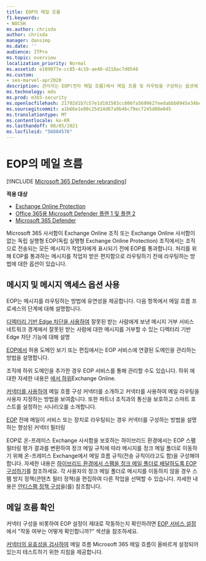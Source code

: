 ```yaml
---
title: EOP의 메일 흐름
f1.keywords:
- NOCSH
ms.author: chrisda
author: chrisda
manager: dansimp
ms.date: ''
audience: ITPro
ms.topic: overview
localization_priority: Normal
ms.assetid: e109077e-cc85-4c19-ae40-d218ac7d0548
ms.custom:
- seo-marvel-apr2020
description: 관리자는 EOP(전자 메일 흐름)에서 메일 흐름 및 라우팅을 구성하는 옵션에 대해 Exchange Online Protection 있습니다.
ms.technology: mdo
ms.prod: m365-security
ms.openlocfilehash: 21702d1b7c57e1d102503cc806fa5699627eedabbb0945e34be91c2c2eb1fedf
ms.sourcegitcommit: a1b66e1e80c25d14d67a9b46c79ec7245d88e045
ms.translationtype: MT
ms.contentlocale: ko-KR
ms.lasthandoff: 08/05/2021
ms.locfileid: "56884576"
---
```

# <a name="mail-flow-in-eop"></a>EOP의 메일 흐름

[!INCLUDE [Microsoft 365 Defender rebranding](../includes/microsoft-defender-for-office.md)]

**적용 대상**
- [Exchange Online Protection](exchange-online-protection-overview.md)
- [Office 365용 Microsoft Defender 플랜 1 및 플랜 2](defender-for-office-365.md)
- [Microsoft 365 Defender](../defender/microsoft-365-defender.md)

Microsoft 365 사서함이 Exchange Online 조직 또는 Exchange Online 사서함이 없는 독립 실행형 EOP(독립 실행형 Exchange Online Protection) 조직에서는 조직으로 전송되는 모든 메시지가 작업자에게 표시되기 전에 EOP를 통과합니다. 처리를 위해 EOP를 통과하는 메시지를 작업자 받은 편지함으로 라우팅하기 전에 라우팅하는 방법에 대한 옵션이 있습니다.

## <a name="working-with-messages-and-message-access-options"></a>메시지 및 메시지 액세스 옵션 사용

EOP는 메시지를 라우팅하는 방법에 유연성을 제공합니다. 다음 항목에서 메일 흐름 프로세스의 단계에 대해 설명합니다.

[디렉터리 기반 Edge 차단을 사용하여](/exchange/mail-flow-best-practices/use-directory-based-edge-blocking) 잘못된 받는 사람에게 보낸 메시지 거부 서비스 네트워크 경계에서 잘못된 받는 사람에 대한 메시지를 거부할 수 있는 디렉터리 기반 Edge 차단 기능에 대해 설명

[EOP에서](/exchange/mail-flow-best-practices/manage-accepted-domains/manage-accepted-domains) 허용 도메인 보기 또는 편집에서는 EOP 서비스에 연결된 도메인을 관리하는 방법을 설명합니다.

조직에 하위 도메인을 추가한 경우 EOP 서비스를 통해 관리할 수도 있습니다. 하위 에 대한 자세한 내용은 [에서 하위](/exchange/mail-flow-best-practices/manage-accepted-domains/enable-mail-flow-for-subdomains)Exchange Online.

[커넥터를 사용하여](/exchange/mail-flow-best-practices/use-connectors-to-configure-mail-flow/use-connectors-to-configure-mail-flow) 메일 흐름 구성 커넥터를 소개하고 커넥터를 사용하여 메일 라우팅을 사용자 지정하는 방법을 보여줍니다. 또한 파트너 조직과의 통신을 보호하고 스마트 호스트를 설정하는 시나리오를 소개합니다.

[EOP](/exchange/mail-flow-best-practices/use-connectors-to-configure-mail-flow/enhanced-filtering-for-connectors) 전에 메일이 서비스 또는 장치로 라우팅되는 경우 커넥터를 구성하는 방법을 설명하는 향상된 커넥터 필터링

EOP로 온-프레미스 Exchange 사서함을 보호하는 하이브리드 환경에서는 EOP 스팸 필터링 평가 결과를 변환하여 정크 메일 규칙에 따라 메시지를 정크 메일 폴더로 이동하기 위해 온-프레미스 Exchange에서 메일 흐름 규칙(전송 규칙이라고도 함)을 구성해야 합니다. 자세한 내용은 [하이브리드 환경에서 스팸을 정크 메일 폴더로 배달하도록 EOP 구성하기](/exchange/standalone-eop/configure-eop-spam-protection-hybrid)를 참조하세요. 각 사용자의 정크 메일 폴더로 메시지를 이동하지 않을 경우 스팸 방지 정책(콘텐츠 필터 정책)을 편집하여 다른 작업을 선택할 수 있습니다. 자세한 내용은 [안티스팸 정책 구성](configure-your-spam-filter-policies.md)을(를) 참조합니다.

## <a name="verify-mail-flow"></a>메일 흐름 확인

커넥터 구성을 비롯하여 EOP 설정이 제대로 작동하는지 확인하려면 [EOP 서비스 설정](/exchange/standalone-eop/set-up-your-eop-service)에서 "작동 여부는 어떻게 확인합니까?" 섹션을 참조하세요.

[커넥터의 유효성을 검사하여](/exchange/mail-flow-best-practices/test-mail-flow) 메일 흐름 Microsoft 365 메일 흐름이 올바르게 설정되어 있는지 테스트하기 위한 지침을 제공합니다.
